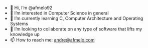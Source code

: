 - 👋 Hi, I’m @afmelo92
- 👀 I’m interested in Computer Science in general
- 🌱 I’m currently learning C, Computer Architecture and Operating Systems
- 💞️ I’m looking to collaborate on any type of software that lifts my knowledge up
- 📫 How to reach me: andre@afmelo.com

<!---
afmelo92/afmelo92 is a ✨ special ✨ repository because its `README.md` (this file) appears on your GitHub profile.
You can click the Preview link to take a look at your changes.
--->

